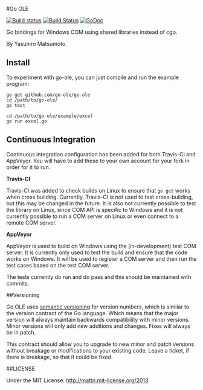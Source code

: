 #Go OLE

[![Build status](https://ci.appveyor.com/api/projects/status/qr0u2sf7q43us9fj?svg=true)](https://ci.appveyor.com/project/jacobsantos/go-ole-jgs28)
[![Build Status](https://travis-ci.org/go-ole/go-ole.svg?branch=master)](https://travis-ci.org/go-ole/go-ole)
[![GoDoc](https://godoc.org/github.com/go-ole/go-ole?status.svg)](https://godoc.org/github.com/go-ole/go-ole)

Go bindings for Windows COM using shared libraries instead of cgo.

By Yasuhiro Matsumoto.

## Install

To experiment with go-ole, you can just compile and run the example program:

```
go get github.com/go-ole/go-ole
cd /path/to/go-ole/
go test

cd /path/to/go-ole/example/excel
go run excel.go
```

## Continuous Integration

Continuous integration configuration has been added for both Travis-CI and AppVeyor. You will have to add these to your own account for your fork in order for it to run.

**Travis-CI**

Travis-CI was added to check builds on Linux to ensure that `go get` works when cross building. Currently, Travis-CI is not used to test cross-building, but this may be changed in the future. It is also not currently possible to test the library on Linux, since COM API is specific to Windows and it is not currently possible to run a COM server on Linux or even connect to a remote COM server.

**AppVeyor**

AppVeyor is used to build on Windows using the (in-development) test COM server. It is currently only used to test the build and ensure that the code works on Windows. It will be used to register a COM server and then run the test cases based on the test COM server.

The tests currently do run and do pass and this should be maintained with commits.

##Versioning

Go OLE uses [semantic versioning](http://semver.org) for version numbers, which is similar to the version contract of the Go language. Which means that the major version will always maintain backwards compatibility with minor versions. Minor versions will only add new additions and changes. Fixes will always be in patch. 

This contract should allow you to upgrade to new minor and patch versions without breakage or modifications to your existing code. Leave a ticket, if there is breakage, so that it could be fixed.

##LICENSE

Under the MIT License: http://mattn.mit-license.org/2013
